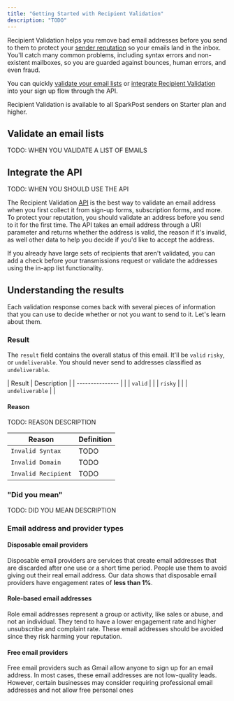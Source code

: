 ```yaml
---
title: "Getting Started with Recipient Validation"
description: "TODO"
---
```


Recipient Validation helps you remove bad email addresses before you send to them to protect your [sender reputation](https://www.sparkpost.com/email-deliverability-guide/sender-reputation/) so your emails land in the inbox. You'll catch many common problems, including syntax errors and non-existent mailboxes, so you are guarded against bounces, human errors, and even fraud.

You can quickly [validate your email lists](/docs/recipient-validation/validate-an-email-list/) or [integrate Recipient Validation](/docs/recipient-validation/integration-guide/) into your sign up flow through the API.

Recipient Validation is available to all SparkPost senders on Starter plan and higher.

## Validate an email lists

TODO: WHEN YOU VALIDATE A LIST OF EMAILS

## Integrate the API

TODO: WHEN YOU SHOULD USE THE API

The Recipient Validation [API](https://developers.sparkpost.com/api/recipient-validation) is the best way to validate an email address when you first collect it from sign-up forms, subscription forms, and more. To protect your reputation, you should validate an address before you send to it for the first time. The API takes an email address through a URI parameter and returns whether the address is valid, the reason if it's invalid, as well other data to help you decide if you'd like to accept the address.

If you already have large sets of recipients that aren't validated, you can add a check before your transmissions request or validate the addresses using the in-app list functionality.


## Understanding the results

Each validation response comes back with several pieces of information that you can use to decide whether or not you want to send to it. Let's learn about them.

### Result

The `result` field contains the overall status of this email. It'll be `valid` `risky`, or `undeliverable`. You should never send to addresses classified as `undeliverable`.

| Result          | Description |
| --------------- |   |
| `valid`         |   |
| `risky`         |   |
| `undeliverable` |   |

#### Reason

TODO: REASON DESCRIPTION

| Reason               | Definition |
|----------------------|---------------|
| `Invalid Syntax`       | TODO |
| `Invalid Domain`       | TODO |
| `Invalid Recipient`    | TODO |

### "Did you mean"

TODO: DID YOU MEAN DESCRIPTION

### Email address and provider types

#### Disposable email providers

Disposable email providers are services that create email addresses that are discarded after one use or a short time period. People use them to avoid giving out their real email address. Our data shows that disposable email providers have engagement rates of **less than 1%**.

#### Role-based email addresses

Role email addresses represent a group or activity, like sales or abuse, and not an individual. They tend to have a lower engagement rate and higher unsubscribe and complaint rate. These email addresses should be avoided since they risk harming your reputation.

#### Free email providers

Free email providers such as Gmail allow anyone to sign up for an email address. In most cases, these email addresses are not low-quality leads. However, certain businesses may consider requiring professional email addresses and not allow free personal ones